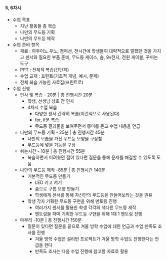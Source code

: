 #### 5, 6차시
+ 수업 목표
    + 지난 활동들 총 복습
    + 나만의 무드등 기획
    + 나만의 무드등 제작
+ 수업 준비 항목
    + 재료 : 아두이노 우노, 점퍼선, 전시간에 학생들이 대략적으로 말했던 것을 가지고 센서와 필요한 부품 준비, 무드등 케이스, 솜, 9v전지, 전원 케이블, 꾸미는 도구
    + PPT : 전체적 복습(간단히)
    + 수업 교재 : 프린트(기초적 개념, 예시, 문제)
    + 전체 복습 가능한 자료집(프린트로)
+ 수업 진행
    + 인사 및 복습 - 20분 | 총 진행시간 20분
        + 학생, 선생님 상호 간 인사
        + 4차시 수업 복습
            + 다양한 센서 간략히 복습(이런식으로 사용된다)
            + for, if문 복습
            + 무드등 결과물을 보여주면서 흥미를 돋고 수업 내용을 언급
    + 나만의 무드등 기획 - 25분 | 총 진행시간 45분
        + 나만의 모습을 가진 무드등 모양을 구상함
        + 무드등에 넣을 기능을 구상
    + 쉬는시간 - 10분 | 총 진행시간 55분
        + 복습하면서 어려웠던 점이 있다면 질문을 통해 문제를 해결할 수 있도록 도움.
    + 나만의 무드등 제작 -85분 | 총 진행시간 140분
        + 기본적인 무드등 만들기
            + LED 키고 켜기
            + 솜으로 구름 모양 만들기
            + 학생에게 센서를 통해 자신만의 무드등을 만들어보라는 것을 권유
        + 학생 각자 기획한 무드등 구현을 위해 멘토링 진행
            + 여러가지 센서를 활용한 학생 각각의 색다른 무드등 제작
            + 멘토링을 하며 기획한 무드등 구현을 위해 1대 1 멘토링 진행
    + 마무리 -10분 | 총 진행시간 150분
        + 질문이 있다면 질문을 끝으로 겨울 방학 수업에 대한 언급과 수업 만족도 조사를 진행
            + 겨울 방학 수업은 설리번 프로젝트가 겨울 방학 수업도 진행한다는 언급을 한다
            + 만족도 조사는 다음 수업 진행에 참고할 자료로 활용